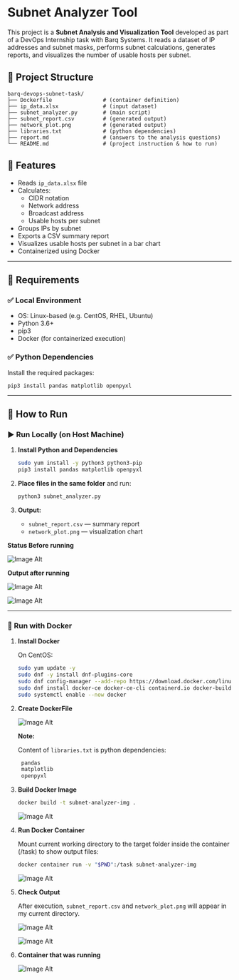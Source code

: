 # Subnet Analyzer Tool

This project is a **Subnet Analysis and Visualization Tool** developed as part of a DevOps Internship task with Barq Systems. It reads a dataset of IP addresses and subnet masks, performs subnet calculations, generates reports, and visualizes the number of usable hosts per subnet.

## 📁 Project Structure

```
barq-devops-subnet-task/
├── Dockerfile                # (container definition)
├── ip_data.xlsx              # (input dataset)
├── subnet_analyzer.py        # (main script)
├── subnet_report.csv         # (generated output)
├── network_plot.png          # (generated output)
├── libraries.txt             # (python dependencies)
├── report.md                 # (answers to the analysis questions)
└── README.md                 # (project instruction & how to run)
```

## 📌 Features

- Reads `ip_data.xlsx` file
- Calculates:
  - CIDR notation
  - Network address
  - Broadcast address
  - Usable hosts per subnet
- Groups IPs by subnet
- Exports a CSV summary report
- Visualizes usable hosts per subnet in a bar chart
- Containerized using Docker

---

## 🔧 Requirements

### ✅ Local Environment

- OS: Linux-based (e.g. CentOS, RHEL, Ubuntu)
- Python 3.6+
- pip3
- Docker (for containerized execution)

### ✅ Python Dependencies

Install the required packages:

```
pip3 install pandas matplotlib openpyxl
```



---

## 🚀 How to Run

### ▶️ Run Locally (on Host Machine)

1. **Install Python and Dependencies**
    ```bash
    sudo yum install -y python3 python3-pip
    pip3 install pandas matplotlib openpyxl
    ```

2. **Place files in the same folder** and run:
    ```bash
    python3 subnet_analyzer.py
    ```

3. **Output:**
    - `subnet_report.csv` — summary report
    - `network_plot.png` — visualization chart

**Status Before running**

![Image Alt](https://github.com/basselsherif/barq-devops-subnet-task/blob/master/images/Screenshot%20(751).png?raw=true)

**Output after running**

![Image Alt](https://github.com/basselsherif/barq-devops-subnet-task/blob/master/images/Screenshot%20(752).png?raw=true)

![Image Alt](https://github.com/basselsherif/barq-devops-subnet-task/blob/master/images/Screenshot%20(753).png?raw=true)


---

### 🐳 Run with Docker

1. **Install Docker**

    On CentOS:
    ```bash
    sudo yum update -y
    sudo dnf -y install dnf-plugins-core
    sudo dnf config-manager --add-repo https://download.docker.com/linux/centos/docker-ce.repo
    sudo dnf install docker-ce docker-ce-cli containerd.io docker-buildx-plugin docker-compose-plugin -y
    sudo systemctl enable --now docker
    ```

2. **Create DockerFile**

    ![Image Alt](https://github.com/basselsherif/barq-devops-subnet-task/blob/master/images/Screenshot%20(757).png?raw=true)

   **Note:** 

   Content of `libraries.txt` is python dependencies:

   ```bash
    pandas
    matplotlib
    openpyxl
   ```

3. **Build Docker Image**

    ```bash
    docker build -t subnet-analyzer-img .
    ```
    ![Image Alt](https://github.com/basselsherif/barq-devops-subnet-task/blob/master/images/Screenshot%20(758).png?raw=true)

4. **Run Docker Container**

    Mount current working directory to the target folder inside the container (/task) to show output files:

    ```bash
    docker container run -v "$PWD":/task subnet-analyzer-img
    ```
    
    ![Image Alt](https://github.com/basselsherif/barq-devops-subnet-task/blob/master/images/Screenshot%20(759).png?raw=true)

4. **Check Output**

    After execution, `subnet_report.csv` and `network_plot.png` will appear in my current directory.

    ![Image Alt](https://github.com/basselsherif/barq-devops-subnet-task/blob/master/images/Screenshot%20(760).png?raw=true)

    ![Image Alt](https://github.com/basselsherif/barq-devops-subnet-task/blob/master/images/Screenshot%20(761).png?raw=true)

5. **Container that was running**

    ![Image Alt](https://github.com/basselsherif/barq-devops-subnet-task/blob/master/images/Screenshot%20(762).png?raw=true)







